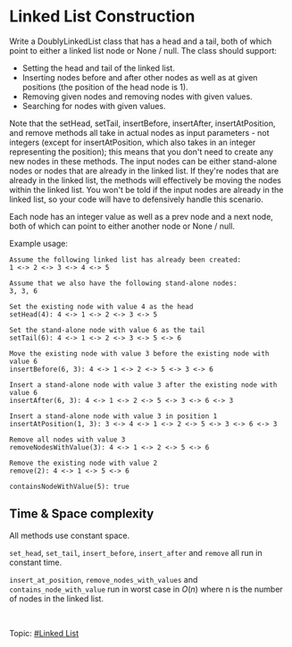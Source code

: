 # Linked List Construction
Write a DoublyLinkedList class that has a head and a tail, both of which point to either a
linked list node or None / null. The class should support:

* Setting the head and tail of the linked list.
* Inserting nodes before and after other nodes as well as at given positions
  (the position of the head node is 1).
* Removing given nodes and removing nodes with given values.
* Searching for nodes with given values.

Note that the setHead, setTail, insertBefore, insertAfter, insertAtPosition, and remove methods
all take in actual nodes as input parameters - not integers (except for insertAtPosition, which
also takes in an integer representing the position); this means that you don't need to create any
new nodes in these methods. The input nodes can be either stand-alone nodes or nodes that are
already in the linked list. If they're nodes that are already in the linked list, the methods will
effectively be moving the nodes within the linked list. You won't be told if the input nodes are
already in the linked list, so your code will have to defensively handle this scenario.

Each node has an integer value as well as a prev node and a next node, both of which can point to
either another node or None / null.

Example usage:
```
Assume the following linked list has already been created:
1 <-> 2 <-> 3 <-> 4 <-> 5

Assume that we also have the following stand-alone nodes:
3, 3, 6

Set the existing node with value 4 as the head
setHead(4): 4 <-> 1 <-> 2 <-> 3 <-> 5

Set the stand-alone node with value 6 as the tail
setTail(6): 4 <-> 1 <-> 2 <-> 3 <-> 5 <-> 6

Move the existing node with value 3 before the existing node with value 6
insertBefore(6, 3): 4 <-> 1 <-> 2 <-> 5 <-> 3 <-> 6

Insert a stand-alone node with value 3 after the existing node with value 6
insertAfter(6, 3): 4 <-> 1 <-> 2 <-> 5 <-> 3 <-> 6 <-> 3

Insert a stand-alone node with value 3 in position 1
insertAtPosition(1, 3): 3 <-> 4 <-> 1 <-> 2 <-> 5 <-> 3 <-> 6 <-> 3

Remove all nodes with value 3
removeNodesWithValue(3): 4 <-> 1 <-> 2 <-> 5 <-> 6

Remove the existing node with value 2
remove(2): 4 <-> 1 <-> 5 <-> 6

containsNodeWithValue(5): true
```

## Time & Space complexity
All methods use constant space.

`set_head`, `set_tail`, `insert_before`, `insert_after` and `remove` all run in constant time.

`insert_at_position`, `remove_nodes_with_values` and `contains_node_with_value` run in worst case
in $O(n)$ where n is the number of nodes in the linked list.

</br>

Topic: [#Linked List]()
